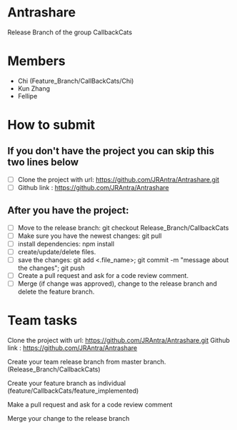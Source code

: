 # Antrashare

Release Branch of the group CallbackCats

# Members

- Chi (Feature_Branch/CallBackCats/Chi)
- Kun Zhang
- Fellipe

# How to submit

## If you don't have the project you can skip this two lines below
- [ ] Clone the project with url: https://github.com/JRAntra/Antrashare.git
- [ ] Github link : https://github.com/JRAntra/Antrashare

## After you have the project:
- [ ] Move to the release branch: git checkout Release_Branch/CallbackCats
- [ ] Make sure you have the newest changes: git pull
- [ ] install dependencies: npm install
- [ ] create/update/delete files.
- [ ] save the changes: git add <.file_name>; git commit -m "message about the changes"; git push
- [ ] Create a pull request and ask for a code review comment.
- [ ] Merge (if change was approved), change to the release branch and delete the feature branch.

# Team tasks

Clone the project with url: https://github.com/JRAntra/Antrashare.git
Github link : https://github.com/JRAntra/Antrashare

Create your team release branch from master branch. (Release_Branch/CallbackCats)

Create your feature branch as individual (feature/CallbackCats/feature_implemented)

Make a pull request and ask for a code review comment

Merge your change to the release branch